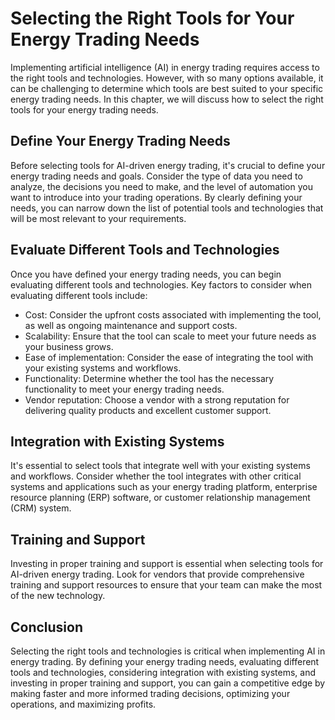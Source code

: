 Selecting the Right Tools for Your Energy Trading Needs
=======================================================================================================================

Implementing artificial intelligence (AI) in energy trading requires access to the right tools and technologies. However, with so many options available, it can be challenging to determine which tools are best suited to your specific energy trading needs. In this chapter, we will discuss how to select the right tools for your energy trading needs.

Define Your Energy Trading Needs
--------------------------------

Before selecting tools for AI-driven energy trading, it's crucial to define your energy trading needs and goals. Consider the type of data you need to analyze, the decisions you need to make, and the level of automation you want to introduce into your trading operations. By clearly defining your needs, you can narrow down the list of potential tools and technologies that will be most relevant to your requirements.

Evaluate Different Tools and Technologies
-----------------------------------------

Once you have defined your energy trading needs, you can begin evaluating different tools and technologies. Key factors to consider when evaluating different tools include:

* Cost: Consider the upfront costs associated with implementing the tool, as well as ongoing maintenance and support costs.
* Scalability: Ensure that the tool can scale to meet your future needs as your business grows.
* Ease of implementation: Consider the ease of integrating the tool with your existing systems and workflows.
* Functionality: Determine whether the tool has the necessary functionality to meet your energy trading needs.
* Vendor reputation: Choose a vendor with a strong reputation for delivering quality products and excellent customer support.

Integration with Existing Systems
---------------------------------

It's essential to select tools that integrate well with your existing systems and workflows. Consider whether the tool integrates with other critical systems and applications such as your energy trading platform, enterprise resource planning (ERP) software, or customer relationship management (CRM) system.

Training and Support
--------------------

Investing in proper training and support is essential when selecting tools for AI-driven energy trading. Look for vendors that provide comprehensive training and support resources to ensure that your team can make the most of the new technology.

Conclusion
----------

Selecting the right tools and technologies is critical when implementing AI in energy trading. By defining your energy trading needs, evaluating different tools and technologies, considering integration with existing systems, and investing in proper training and support, you can gain a competitive edge by making faster and more informed trading decisions, optimizing your operations, and maximizing profits.
